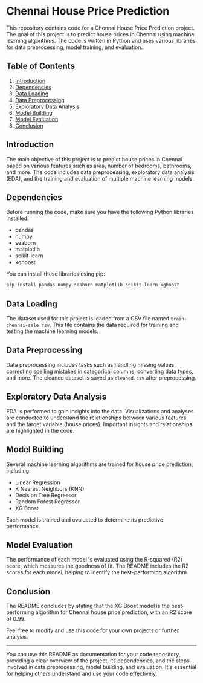 # Chennai House Price Prediction

This repository contains code for a Chennai House Price Prediction project. The goal of this project is to predict house prices in Chennai using machine learning algorithms. The code is written in Python and uses various libraries for data preprocessing, model training, and evaluation.

## Table of Contents

1. [Introduction](#introduction)
2. [Dependencies](#dependencies)
3. [Data Loading](#data-loading)
4. [Data Preprocessing](#data-preprocessing)
5. [Exploratory Data Analysis](#exploratory-data-analysis)
6. [Model Building](#model-building)
7. [Model Evaluation](#model-evaluation)
8. [Conclusion](#conclusion)

## Introduction

The main objective of this project is to predict house prices in Chennai based on various features such as area, number of bedrooms, bathrooms, and more. The code includes data preprocessing, exploratory data analysis (EDA), and the training and evaluation of multiple machine learning models.

## Dependencies

Before running the code, make sure you have the following Python libraries installed:

- pandas
- numpy
- seaborn
- matplotlib
- scikit-learn
- xgboost

You can install these libraries using pip:

```bash
pip install pandas numpy seaborn matplotlib scikit-learn xgboost
```

## Data Loading

The dataset used for this project is loaded from a CSV file named `train-chennai-sale.csv`. This file contains the data required for training and testing the machine learning models.

## Data Preprocessing

Data preprocessing includes tasks such as handling missing values, correcting spelling mistakes in categorical columns, converting data types, and more. The cleaned dataset is saved as `cleaned.csv` after preprocessing.

## Exploratory Data Analysis

EDA is performed to gain insights into the data. Visualizations and analyses are conducted to understand the relationships between various features and the target variable (house prices). Important insights and relationships are highlighted in the code.

## Model Building

Several machine learning algorithms are trained for house price prediction, including:

- Linear Regression
- K Nearest Neighbors (KNN)
- Decision Tree Regressor
- Random Forest Regressor
- XG Boost

Each model is trained and evaluated to determine its predictive performance.

## Model Evaluation

The performance of each model is evaluated using the R-squared (R2) score, which measures the goodness of fit. The README includes the R2 scores for each model, helping to identify the best-performing algorithm.

## Conclusion

The README concludes by stating that the XG Boost model is the best-performing algorithm for Chennai house price prediction, with an R2 score of 0.99.

Feel free to modify and use this code for your own projects or further analysis.

---

You can use this README as documentation for your code repository, providing a clear overview of the project, its dependencies, and the steps involved in data preprocessing, model building, and evaluation. It's essential for helping others understand and use your code effectively.
